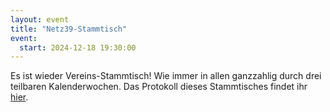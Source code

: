 ```yaml
---
layout: event
title: "Netz39-Stammtisch"
event:
  start: 2024-12-18 19:30:00
---
```


Es ist wieder Vereins-Stammtisch! Wie immer in allen ganzzahlig durch drei teilbaren Kalenderwochen. Das Protokoll dieses Stammtisches findet ihr [hier](https://wiki.netz39.de/stammtisch:2024:2024-12-18).
